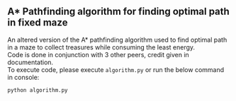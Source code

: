 ## A* Pathfinding algorithm for finding optimal path in fixed maze </br>
An altered version of the A* pathfinding algorithm used to find optimal path in a maze to collect treasures while consuming the least energy. </br>
Code is done in conjunction with 3 other peers, credit given in documentation. </br>
To execute code, please execute `algorithm.py` or run the below command in console: </br>
```
python algorithm.py
```
